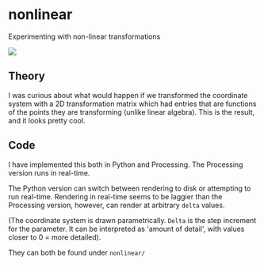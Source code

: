 # nonlinear
Experimenting with non-linear transformations

![](example/example.gif)

## Theory
I was curious about what would happen if we transformed the coordinate system with a 2D transformation matrix which had entries that are functions of the points they are transforming (unlike linear algebra). This is the result, and it looks pretty cool.

## Code
I have implemented this both in Python and Processing. The Processing version runs in real-time.

The Python version can switch between rendering to disk or attempting to run real-time. Rendering in real-time seems to be laggier than the Processing version, however, can render at arbitrary `delta` values.

(The coordinate system is drawn parametrically. `Delta` is the step increment for the parameter. It can be interpreted as 'amount of detail', with values closer to 0 = more detailed).

They can both be found under `nonlinear/`
